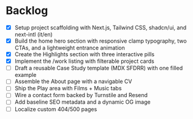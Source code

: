 # Backlog

- [x] Setup project scaffolding with Next.js, Tailwind CSS, shadcn/ui, and next-intl (it/en)
- [x] Build the home hero section with responsive clamp typography, two CTAs, and a lightweight entrance animation
- [x] Create the Highlights section with three interactive pills
- [x] Implement the /work listing with filterable project cards
- [ ] Draft a reusable Case Study template (MDX SFDRR) with one filled example
- [ ] Assemble the About page with a navigable CV
- [ ] Ship the Play area with Films + Music tabs
- [ ] Wire a contact form backed by Turnstile and Resend
- [ ] Add baseline SEO metadata and a dynamic OG image
- [ ] Localize custom 404/500 pages
